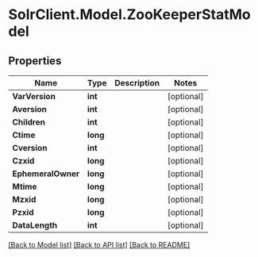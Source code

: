 # SolrClient.Model.ZooKeeperStatModel

## Properties

Name | Type | Description | Notes
------------ | ------------- | ------------- | -------------
**VarVersion** | **int** |  | [optional] 
**Aversion** | **int** |  | [optional] 
**Children** | **int** |  | [optional] 
**Ctime** | **long** |  | [optional] 
**Cversion** | **int** |  | [optional] 
**Czxid** | **long** |  | [optional] 
**EphemeralOwner** | **long** |  | [optional] 
**Mtime** | **long** |  | [optional] 
**Mzxid** | **long** |  | [optional] 
**Pzxid** | **long** |  | [optional] 
**DataLength** | **int** |  | [optional] 

[[Back to Model list]](../README.md#documentation-for-models) [[Back to API list]](../README.md#documentation-for-api-endpoints) [[Back to README]](../README.md)

